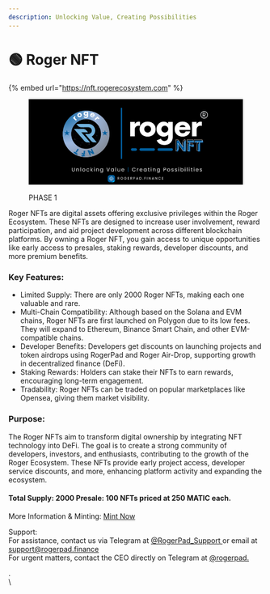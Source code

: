 ```yaml
---
description: Unlocking Value, Creating Possibilities
---
```


# 🟢 Roger NFT

{% embed url="https://nft.rogerecosystem.com" %}

<figure><img src="../../../.gitbook/assets/18 (2).png" alt=""><figcaption><p>PHASE 1</p></figcaption></figure>

Roger NFTs are digital assets offering exclusive privileges within the Roger Ecosystem. These NFTs are designed to increase user involvement, reward participation, and aid project development across different blockchain platforms. By owning a Roger NFT, you gain access to unique opportunities like early access to presales, staking rewards, developer discounts, and more premium benefits.

### Key Features:

* Limited Supply: There are only 2000 Roger NFTs, making each one valuable and rare.
* Multi-Chain Compatibility: Although based on the Solana and EVM chains, Roger NFTs are first launched on Polygon due to its low fees. They will expand to Ethereum, Binance Smart Chain, and other EVM-compatible chains.
* Developer Benefits: Developers get discounts on launching projects and token airdrops using RogerPad and Roger Air-Drop, supporting growth in decentralized finance (DeFi).
* Staking Rewards: Holders can stake their NFTs to earn rewards, encouraging long-term engagement.
* Tradability: Roger NFTs can be traded on popular marketplaces like Opensea, giving them market visibility.

### Purpose:

The Roger NFTs aim to transform digital ownership by integrating NFT technology into DeFi. The goal is to create a strong community of developers, investors, and enthusiasts, contributing to the growth of the Roger Ecosystem. These NFTs provide early project access, developer service discounts, and more, enhancing platform activity and expanding the ecosystem.

#### Total Supply: 2000 Presale: 100 NFTs priced at 250 MATIC each.

More Information & Minting: [Mint Now](https://nftt.rogerecosystem.com)

Support:\
For assistance, contact us via Telegram at [@RogerPad\_Support ](https://t.me/RogerPad\_Support)or email at [support@rogerpad.finance](mailto:support@rogerpad.finance)\
For urgent matters, contact the CEO directly on Telegram at [@rogerpad.](https://t.me/rogerpad)

.\
\

